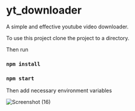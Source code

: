 # yt_downloader
A simple and effective youtube video downloader.

To use this project clone the project to a directory.

Then run

### `npm install`

### `npm start`

Then add necessary environment variables

![Screenshot (16)](https://user-images.githubusercontent.com/37154390/115262521-41e74d80-a152-11eb-8233-fd13dec48565.png)

